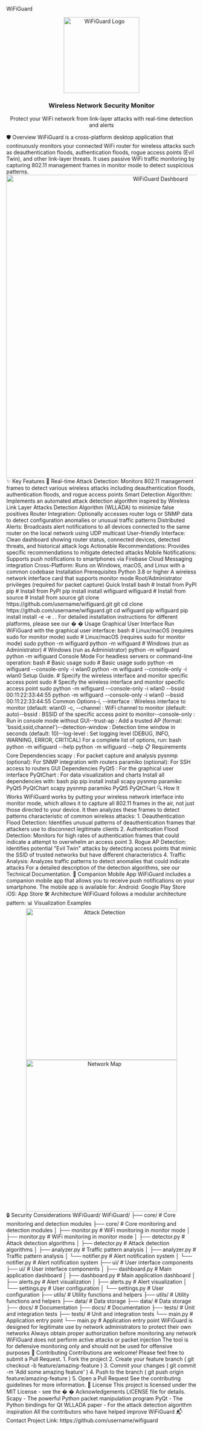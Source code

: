 WiFiGuard
 <div align="center"> <img src="docs/logo.png" alt="WiFiGuard Logo" width="200"/> <h3>Wireless
 Network Security Monitor</h3> <p>Protect your WiFi network from link-layer attacks with real-time
 detection and alerts</p> </div>
 🛡
 Overview
 WiFiGuard is a cross-platform desktop application that continuously monitors your connected WiFi router 
for wireless attacks such as deauthentication floods, authentication floods, rogue access points (Evil Twin), 
and other link-layer threats. It uses passive WiFi traffic monitoring by capturing 802.11 management 
frames in monitor mode to detect suspicious patterns.
 <div align="center"> <img src="docs/dashboard_screenshot.png" alt="WiFiGuard Dashboard"
 width="800"/> </div>
 ✨
 Key Features
 🔧
 Real-time Attack Detection: Monitors 802.11 management frames to detect various wireless attacks
 including deauthentication floods, authentication floods, and rogue access points
 Smart Detection Algorithm: Implements an automated attack detection algorithm inspired by
 Wireless Link Layer Attacks Detection Algorithm (WLLADA) to minimize false positives
 Router Integration: Optionally accesses router logs or SNMP data to detect configuration anomalies
 or unusual traffic patterns
 Distributed Alerts: Broadcasts alert notifications to all devices connected to the same router on the
 local network using UDP multicast
 User-friendly Interface: Clean dashboard showing router status, connected devices, detected
 threats, and historical attack logs
 Actionable Recommendations: Provides specific recommendations to mitigate detected attacks
 Mobile Notifications: Supports push notifications to smartphones via Firebase Cloud Messaging
 integration
 Cross-Platform: Runs on Windows, macOS, and Linux with a common codebase
 Installation
 Prerequisites
 Python 3.8 or higher
 A wireless network interface card that supports monitor mode
Root/Administrator privileges (required for packet capture)
 Quick Install
 bash
 # Install from PyPI
 pip 
# Install from PyPI
 pip install
 install wifiguard
 wifiguard
 # Install from source
 # Install from source
 git clone https://github.com/username/wifiguard.git
 git
 cd
 clone https://github.com/username/wifiguard.git
 cd wifiguard
 pip 
wifiguard
 pip install
 install -e -e . .
 For detailed installation instructions for different platforms, please see our 
�
�
 Usage
 Graphical User Interface
 Run WiFiGuard with the graphical user interface:
 bash
 # Linux/macOS (requires sudo for monitor mode)
 sudo
 # Linux/macOS (requires sudo for monitor mode)
 sudo python -m wifiguard
 python -m wifiguard
 # Windows (run as Administrator)
 # Windows (run as Administrator)
 python -m wifiguard
 python -m wifiguard
 Console Mode
 For headless servers or command-line operation:
 bash
 # Basic usage
 sudo
 # Basic usage
 sudo python -m wifiguard --console-only -i wlan0
 python -m wifiguard --console-only -i wlan0
 Setup Guide.
 # Specify the wireless interface and monitor specific access point
 sudo
 # Specify the wireless interface and monitor specific access point
 sudo python -m wifiguard --console-only -i wlan0 --bssid 00:11:22:33:44:55
 python -m wifiguard --console-only -i wlan0 --bssid 00:11:22:33:44:55
 Common Options-i, --interface : Wireless interface to monitor (default: wlan0)
-c, --channel : WiFi channel to monitor (default: auto)--bssid : BSSID of the specific access point to monitor--console-only : Run in console mode without GUI--trust-ap : Add a trusted AP (format: 'bssid,ssid,channel')--detection-window : Detection time window in seconds (default: 10)--log-level : Set logging level (DEBUG, INFO, WARNING, ERROR, CRITICAL)
 For a complete list of options, run:
 bash
 python -m wifiguard --help
 python -m wifiguard --help
 📋
 Requirements
 Core Dependencies
 scapy : For packet capture and analysis
 pysnmp (optional): For SNMP integration with routers
 paramiko (optional): For SSH access to routers
 GUI Dependencies
 PyQt5 : For the graphical user interface
 PyQtChart : For data visualization and charts
 Install all dependencies with:
 bash
 pip 
pip install
 install scapy pysnmp paramiko PyQt5 PyQtChart
 scapy pysnmp paramiko PyQt5 PyQtChart
 🔍
 How It Works
 WiFiGuard works by putting your wireless network interface into monitor mode, which allows it to 
capture all 802.11 frames in the air, not just those directed to your device. It then analyzes these frames to 
detect patterns characteristic of common wireless attacks:
 1. Deauthentication Flood Detection: Identifies unusual patterns of deauthentication frames that
 attackers use to disconnect legitimate clients
2. Authentication Flood Detection: Monitors for high rates of authentication frames that could
 indicate a attempt to overwhelm an access point
 3. Rogue AP Detection: Identifies potential "Evil Twin" attacks by detecting access points that mimic
 the SSID of trusted networks but have different characteristics
 4. Traffic Analysis: Analyzes traffic patterns to detect anomalies that could indicate attacks
 For a detailed description of the detection algorithms, see our Technical Documentation.
 📱
 Companion Mobile App
 WiFiGuard includes a companion mobile app that allows you to receive push notifications on your 
smartphone. The mobile app is available for:
 Android: Google Play Store
 iOS: App Store
 🛠
 Architecture
 WiFiGuard follows a modular architecture pattern:
 📊
 Visualization Examples
 <div align="center"> <img src="docs/attack_detection.png" alt="Attack Detection" width="400"/> <img
 src="docs/network_map.png" alt="Network Map" width="400"/> </div>
 🔒
 Security Considerations
 WiFiGuard/ WiFiGuard/
 ├── core/                 # Core monitoring and detection modules ├── core/                 # Core monitoring and detection modules
 │   ├── monitor.py        # WiFi monitoring in monitor mode │   ├── monitor.py        # WiFi monitoring in monitor mode
 │   ├── detector.py       # Attack detection algorithms │   ├── detector.py       # Attack detection algorithms
 │   ├── analyzer.py       # Traffic pattern analysis │   ├── analyzer.py       # Traffic pattern analysis
 │   └── notifier.py       # Alert notification system │   └── notifier.py       # Alert notification system
 ├── ui/                   # User interface components ├── ui/                   # User interface components
 │   ├── dashboard.py      # Main application dashboard │   ├── dashboard.py      # Main application dashboard
 │   ├── alerts.py         # Alert visualization │   ├── alerts.py         # Alert visualization
 │   └── settings.py       # User configuration │   └── settings.py       # User configuration
 ├── utils/                # Utility functions and helpers ├── utils/                # Utility functions and helpers
 ├── data/                 # Data storage ├── data/                 # Data storage
 ├── docs/                 # Documentation ├── docs/                 # Documentation
 ├── tests/                # Unit and integration tests ├── tests/                # Unit and integration tests
 └── main.py               # Application entry point └── main.py               # Application entry point
WiFiGuard is designed for legitimate use by network administrators to protect their own networks
 Always obtain proper authorization before monitoring any network
 WiFiGuard does not perform active attacks or packet injection
 The tool is for defensive monitoring only and should not be used for offensive purposes
 🤝
 Contributing
 Contributions are welcome! Please feel free to submit a Pull Request.
 1. Fork the project
 2. Create your feature branch (
 git checkout -b feature/amazing-feature )
 3. Commit your changes (
 git commit -m 'Add some amazing feature' )
 4. Push to the branch (
 git push origin feature/amazing-feature )
 5. Open a Pull Request
 See the 
contributing guidelines for more information.
 📄
 License
 This project is licensed under the MIT License - see the 
�
�
 Acknowledgements
 LICENSE file for details.
 Scapy - The powerful Python packet manipulation program
 PyQt - The Python bindings for Qt
 WLLADA paper - For the attack detection algorithm inspiration
 All the contributors who have helped improve WiFiGuard
 📬
 Contact
 Project Link: 
https://github.com/username/wifiguard

